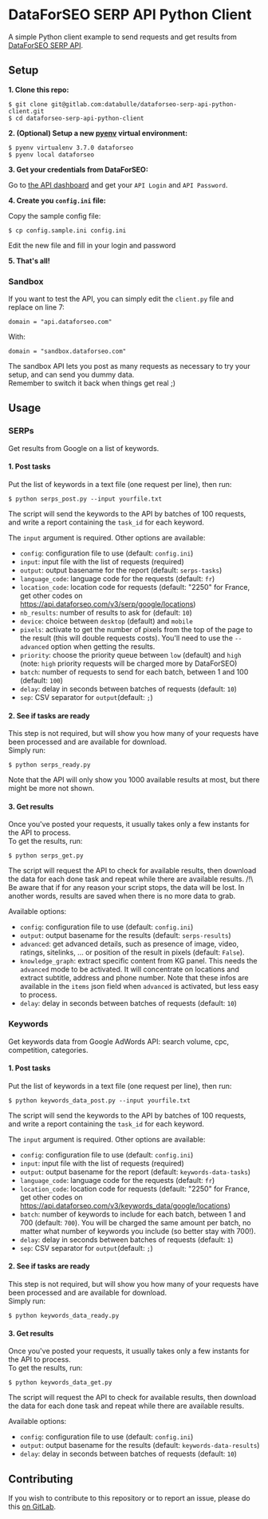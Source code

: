 # DataForSEO SERP API Python Client

A simple Python client example to send requests and get results from [DataForSEO SERP API](https://dataforseo.com/apis/serp-api).  

## Setup

__1. Clone this repo:__  

    $ git clone git@gitlab.com:databulle/dataforseo-serp-api-python-client.git
    $ cd dataforseo-serp-api-python-client  


__2. (Optional) Setup a new [pyenv](https://github.com/pyenv/pyenv) virtual environment:__  

    $ pyenv virtualenv 3.7.0 dataforseo
    $ pyenv local dataforseo  


__3. Get your credentials from DataForSEO:__  

Go to [the API dashboard](https://app.dataforseo.com/api-dashboard) and get your `API Login` and `API Password`.  


__4. Create you `config.ini` file:__  

Copy the sample config file:  

    $ cp config.sample.ini config.ini  

Edit the new file and fill in your login and password  


__5. That's all!__  

### Sandbox  

If you want to test the API, you can simply edit the `client.py` file and replace on line 7:  

    domain = "api.dataforseo.com"  

With:  

    domain = "sandbox.dataforseo.com"  

The sandbox API lets you post as many requests as necessary to try your setup, and can send you dummy data.  
Remember to switch it back when things get real ;)  


## Usage

### SERPs

Get results from Google on a list of keywords.  

#### 1. Post tasks

Put the list of keywords in a text file (one request per line), then run:  

    $ python serps_post.py --input yourfile.txt  

The script will send the keywords to the API by batches of 100 requests, and write a report containing the `task_id` for each keyword.  

The `input` argument is required. Other options are available:  
- `config`: configuration file to use (default: `config.ini`)  
- `input`: input file with the list of requests (required)  
- `output`: output basename for the report (default: `serps-tasks`)  
- `language_code`: language code for the requests (default: `fr`)  
- `location_code`: location code for requests (default: "2250" for France, get other codes on <https://api.dataforseo.com/v3/serp/google/locations>)  
- `nb_results`: number of results to ask for (default: `10`)  
- `device`: choice between `desktop` (default) and `mobile`  
- `pixels`: activate to get the number of pixels from the top of the page to the result (this will double requests costs). You'll need to use the `--advanced` option when getting the results.  
- `priority`: choose the priority queue between `low` (default) and `high` (note: `high` priority requests will be charged more by DataForSEO)  
- `batch`: number of requests to send for each batch, between 1 and 100 (default: `100`)  
- `delay`: delay in seconds between batches of requests (default: `10`)  
- `sep`: CSV separator for `output`(default: `;`)  


#### 2. See if tasks are ready

This step is not required, but will show you how many of your requests have been processed and are available for download.  
Simply run:  

    $ python serps_ready.py  

Note that the API will only show you 1000 available results at most, but there might be more not shown.  

#### 3. Get results

Once you've posted your requests, it usually takes only a few instants for the API to process.  
To get the results, run:  

    $ python serps_get.py  

The script will request the API to check for available results, then download the data for each done task and repeat while there are available results.
/!\ Be aware that if for any reason your script stops, the data will be lost. In another words, results are saved when there is no more data to grab.

Available options:  
- `config`: configuration file to use (default: `config.ini`)  
- `output`: output basename for the results (default: `serps-results`)  
- `advanced`: get advanced details, such as presence of image, video, ratings, sitelinks, ... or position of the result in pixels (default: `False`).  
- `knowledge_graph`: extract specific content from KG panel. This needs the `advanced` mode to be activated. It will concentrate on locations and extract subtitle, address and phone number. Note that these infos are available in the `items` json field when `advanced` is activated, but less easy to process.  
- `delay`: delay in seconds between batches of requests (default: `10`)  


### Keywords

Get keywords data from Google AdWords API: search volume, cpc, competition, categories.  

#### 1. Post tasks  

Put the list of keywords in a text file (one request per line), then run:  

    $ python keywords_data_post.py --input yourfile.txt  

The script will send the keywords to the API by batches of 100 requests, and write a report containing the `task_id` for each keyword.  

The `input` argument is required. Other options are available:  
- `config`: configuration file to use (default: `config.ini`)  
- `input`: input file with the list of requests (required)  
- `output`: output basename for the report (default: `keywords-data-tasks`)  
- `language_code`: language code for the requests (default: `fr`)  
- `location_code`: location code for requests (default: "2250" for France, get other codes on <https://api.dataforseo.com/v3/keywords_data/google/locations>)  
- `batch`: number of keywords to include for each batch, between 1 and 700 (default: `700`). You will be charged the same amount per batch, no matter what number of keywords you include (so better stay with 700!).  
- `delay`: delay in seconds between batches of requests (default: `1`)  
- `sep`: CSV separator for `output`(default: `;`)  

#### 2. See if tasks are ready  

This step is not required, but will show you how many of your requests have been processed and are available for download.  
Simply run:  

    $ python keywords_data_ready.py  

#### 3. Get results  

Once you've posted your requests, it usually takes only a few instants for the API to process.  
To get the results, run:  

    $ python keywords_data_get.py  

The script will request the API to check for available results, then download the data for each done task and repeat while there are available results.  

Available options:  
- `config`: configuration file to use (default: `config.ini`)  
- `output`: output basename for the results (default: `keywords-data-results`)  
- `delay`: delay in seconds between batches of requests (default: `10`)  

## Contributing

If you wish to contribute to this repository or to report an issue, please do this [on GitLab](https://gitlab.com/databulle/dataforseo-serp-api-python-client).  
